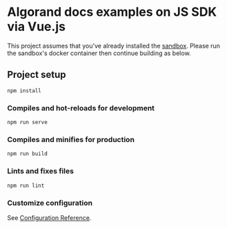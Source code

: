 # Algorand docs examples on JS SDK via Vue.js 

This project assumes that you've already installed the [sandbox](https://github.com/algorand/sandbox). Please run the sandbox's docker container then continue building as below.

## Project setup
```
npm install
```

### Compiles and hot-reloads for development
```
npm run serve
```

### Compiles and minifies for production
```
npm run build
```

### Lints and fixes files
```
npm run lint
```

### Customize configuration
See [Configuration Reference](https://cli.vuejs.org/config/).
